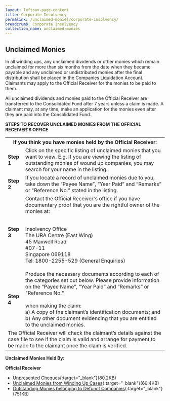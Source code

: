 ```yaml
---
layout: leftnav-page-content
title: Corporate Insolvency
permalink: /unclaimed-monies/corporate-insolvency/
breadcrumb: Corporate Insolvency
collection_name: unclaimed-monies
---
```


Unclaimed Monies
---

In all winding ups, any unclaimed dividends or other monies which remain unclaimed for more than six months from the date when they became payable and any unclaimed or undistributed monies after the final distribution shall be placed in the Companies Liquidation Account. Claimants may apply to the Official Receiver for the monies to be paid to them.

All unclaimed dividends and monies paid to the Official Receiver are transferred to the Consolidated Fund after 7 years unless a claim is made. A claimant may, at any time, make an application for the monies even after they are paid into the Consolidated Fund.

**STEPS TO RECOVER UNCLAIMED MONIES FROM THE OFFICIAL RECEIVER'S OFFICE**

<table>
 <tr>
  <th colspan="2">If you think you have monies held by the Official Receiver:</th>
 </tr>
 <tr>
  <td><b>Step 1</b></td>
  <td>	
Click on the specific listing of unclaimed monies that you want to view. E.g. If you are viewing the listing of outstanding monies of wound up companies, you may search for your name in the listing.</td>
 </tr>
 <tr>
  <td><b>Step 2</b></td>
  <td>If you locate a record of unclaimed monies due to you, take down the “Payee Name”, “Year Paid” and “Remarks” or "Reference No." stated in the listing.</td>
 </tr>
 <tr>
  <td><b>Step 3</b></td>
  <td>
   Contact the Official Receiver's office if you have documentary proof that you are the rightful owner of the monies at:<br><br>
   
Insolvency Office<br>
The URA Centre (East Wing)<br>
45 Maxwell Road<br>
#07-11<br>
Singapore 069118<br>
Tel: 1800-2255-529 (General Enquiries)<br>
  </td>
 </tr>
 <tr>
 <td><b>Step 4</b></td>
 <td>
  Produce the necessary documents according to each of the categories set out below. Please provide information on the “Payee Name”, “Year Paid” and “Remarks” or "Reference No."<br><br>
when making the claim:<br>
a) A copy of the claimant’s identification documents; and<br>
b) Any other document evidencing that you are entitled to the unclaimed monies.
 </td>
 </tr>
 <tr>
  <td colspan="2">The Official Receiver will check the claimant’s details against the case file to see if the claim is valid and arrange for payment to be made to the claimant once the claim is verified.</td>
 </tr>
</table>

**Unclaimed Monies Held By:**

**Official Receiver**<br>
* [Unpresented Cheques](/files/CWUnpresentedCheques30092019.pdf/){:target="_blank"}(80.2KB)<br>
* [Unclaimed Monies from Winding Up Cases](/files/CWUnclaimedAssets30092019.pdf/){:target="_blank"}(60.4KB)<br>
* [Outstanding Monies belonging to Defunct Companies](/files/CWOutstandingAssets30092019.pdf/){:target="_blank"}(751KB)<br>
